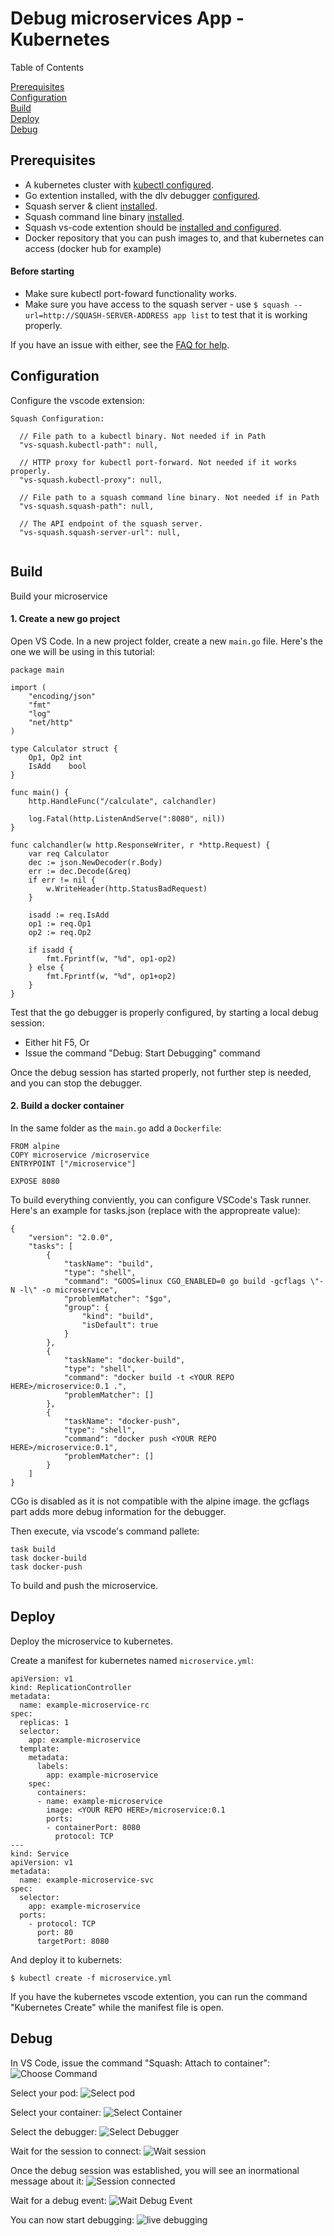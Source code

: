 
# Debug microservices App - Kubernetes 

Table of Contents

[Prerequisites](#prerequisites)<BR>
[Configuration](#configuration)<BR>
[Build](#build)<BR>
[Deploy](#deploy)<BR>
[Debug](#debug)<BR>

## Prerequisites
- A kubernetes cluster with [kubectl configured](https://kubernetes.io/docs/tasks/tools/install-kubectl/#configure-kubectl).
- Go extention installed, with the dlv debugger [configured](https://github.com/Microsoft/vscode-go/wiki/Debugging-Go-code-using-VS-Code#set-up-configurations-in-launchjson).
- Squash server & client [installed](https://github.com/solo-io/squash-initial/blob/master/docs/install/kubernetes.md).
- Squash command line binary [installed](https://github.com/solo-io/squash-initial/blob/master/docs/cli.md#install).
- Squash vs-code extention should be [installed and configured](#configuration).
- Docker repository that you can push images to, and that kubernetes can access (docker hub for example)

#### Before starting
- Make sure kubectl port-foward functionality works.
- Make sure you have access to the squash server - use `$ squash --url=http://SQUASH-SERVER-ADDRESS app list` to test that it is working properly.

If you have an issue with either, see the [FAQ for help](https://github.com/solo-io/squash-initial/blob/master/docs/faq.md).

## Configuration
Configure the vscode extension:

```
Squash Configuration:

  // File path to a kubectl binary. Not needed if in Path
  "vs-squash.kubectl-path": null,

  // HTTP proxy for kubectl port-forward. Not needed if it works properly.
  "vs-squash.kubectl-proxy": null,

  // File path to a squash command line binary. Not needed if in Path
  "vs-squash.squash-path": null,

  // The API endpoint of the squash server.
  "vs-squash.squash-server-url": null,
  
```

## Build
Build your microservice
#### 1. Create a new go project
Open VS Code. In a new project folder, create a new `main.go` file. 
Here's the one we will be using in this tutorial:
```
package main

import (
	"encoding/json"
	"fmt"
	"log"
	"net/http"
)

type Calculator struct {
	Op1, Op2 int
	IsAdd    bool
}

func main() {
	http.HandleFunc("/calculate", calchandler)

	log.Fatal(http.ListenAndServe(":8080", nil))
}

func calchandler(w http.ResponseWriter, r *http.Request) {
	var req Calculator
	dec := json.NewDecoder(r.Body)
	err := dec.Decode(&req)
	if err != nil {
		w.WriteHeader(http.StatusBadRequest)
	}

	isadd := req.IsAdd
	op1 := req.Op1
	op2 := req.Op2

	if isadd {
		fmt.Fprintf(w, "%d", op1-op2)
	} else {
		fmt.Fprintf(w, "%d", op1+op2)
	}
}
```

Test that the go debugger is properly configured, by starting a local debug session:
- Either hit F5, Or
- Issue the command "Debug: Start Debugging" command

Once the debug session has started properly, not further step is needed, and you can stop the debugger.

#### 2. Build a docker container
In the same folder as the `main.go` add a `Dockerfile`:
```
FROM alpine
COPY microservice /microservice
ENTRYPOINT ["/microservice"]

EXPOSE 8080
```

To build everything conviently, you can configure VSCode's Task runner. 
Here's an example for tasks.json (replace  <YOUR REPO HERE> with the appropreate value):
```
{
    "version": "2.0.0",
    "tasks": [
        {
            "taskName": "build",
            "type": "shell",
            "command": "GOOS=linux CGO_ENABLED=0 go build -gcflags \"-N -l\" -o microservice",
            "problemMatcher": "$go",
            "group": {
                "kind": "build",
                "isDefault": true
            }
        },
        {
            "taskName": "docker-build",
            "type": "shell",
            "command": "docker build -t <YOUR REPO HERE>/microservice:0.1 .",
            "problemMatcher": []
        },
        {
            "taskName": "docker-push",
            "type": "shell",
            "command": "docker push <YOUR REPO HERE>/microservice:0.1",
            "problemMatcher": []
        }
    ]
}
```
CGo is disabled as it is not compatible with the alpine image. 
the gcflags part adds more debug information for the debugger.

Then execute, via vscode's command pallete:
```
task build
task docker-build
task docker-push

```
To build and push the microservice.

## Deploy
Deploy the microservice to kubernetes.

Create a manifest for kubernetes named `microservice.yml`: 
```
apiVersion: v1
kind: ReplicationController
metadata:
  name: example-microservice-rc
spec:
  replicas: 1
  selector:
    app: example-microservice
  template:
    metadata:
      labels:
        app: example-microservice
    spec:
      containers:
      - name: example-microservice
        image: <YOUR REPO HERE>/microservice:0.1
        ports:
        - containerPort: 8080
          protocol: TCP
---
kind: Service
apiVersion: v1
metadata:
  name: example-microservice-svc
spec:
  selector:
    app: example-microservice
  ports:
    - protocol: TCP
      port: 80
      targetPort: 8080
```

And deploy it to kubernets:
```
$ kubectl create -f microservice.yml
```

If you have the kubernetes vscode extention, you can run the command "Kubernetes Create" while the manifest file is open.

## Debug
In VS Code, issue the command "Squash: Attach to container":
<img src="https://i.imgur.com/UzNEFiU.png" alt="Choose Command" />

Select your pod:
<img src="https://i.imgur.com/WENeR79.png" alt="Select pod" />

Select your container:
<img src="https://i.imgur.com/pF7xWik.png" alt="Select Container" />
 
Select the debugger:
<img src="https://i.imgur.com/JLqCGaF.png" alt="Select Debugger" />
 
Wait for the session to connect:
<img src="https://i.imgur.com/70a3R3t.png" alt="Wait session" />
 
Once the debug session was established, you will see an inormational message about it:
<img src="https://i.imgur.com/uGynNvB.png" alt="Session connected" />
 
Wait for a debug event:
<img src="https://i.imgur.com/3s4Gn8A.png" alt="Wait Debug Event" />
 
You can now start debugging:
<img src="https://i.imgur.com/IIlY2dv.png" alt="live debugging" />

